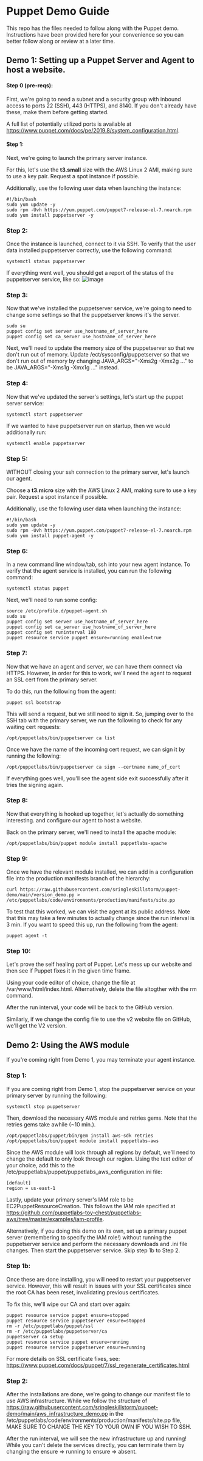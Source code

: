 # Puppet Demo Guide

This repo has the files needed to follow along with the Puppet demo. Instructions have been provided here for your convenience so you can better follow along or review at a later time.

## Demo 1: Setting up a Puppet Server and Agent to host a website.

#### Step 0 (pre-reqs):
First, we're going to need a subnet and a security group with inbound access to ports 22 (SSH), 443 (HTTPS), and 8140. If you don't already have these, make them before getting started.

A full list of potentially utilized ports is available at https://www.puppet.com/docs/pe/2019.8/system_configuration.html.

#### Step 1:
Next, we're going to launch the primary server instance. 

For this, let's use the **t3.small** size with the AWS Linux 2 AMI, making sure to use a key pair. Request a spot instance if possible.

Additionally, use the following user data when launching the instance:
```
#!/bin/bash
sudo yum update -y
sudo rpm -Uvh https://yum.puppet.com/puppet7-release-el-7.noarch.rpm
sudo yum install puppetserver -y
```

### Step 2:
Once the instance is launched, connect to it via SSH. To verify that the user data installed puppetserver correctly, use the following command:
```
systemctl status puppetserver
```

If everything went well, you should get a report of the status of the puppetserver service, like so:
![image](https://user-images.githubusercontent.com/121134907/216831455-d5135488-fe6c-46b5-bc80-392ac9e88f7b.png)

### Step 3:
Now that we've installed the puppetserver service, we're going to need to change some settings so that the puppetserver knows it's the server.
```
sudo su
puppet config set server use_hostname_of_server_here
puppet config set ca_server use_hostname_of_server_here
```

Next, we'll need to update the memory size of the puppetserver so that we don't run out of memory. Update /ect/sysconfig/puppetserver so that we don't run out of memory by changing JAVA_ARGS="-Xms2g -Xmx2g ..." to be JAVA_ARGS="-Xms1g -Xmx1g ..." instead. 


### Step 4:
Now that we've updated the server's settings, let's start up the puppet server service:
```
systemctl start puppetserver
```

If we wanted to have puppetserver run on startup, then we would additionally run:
```
systemctl enable puppetserver
```

### Step 5:
WITHOUT closing your ssh connection to the primary server, let's launch our agent.

Choose a **t3.micro** size with the AWS Linux 2 AMI, making sure to use a key pair. Request a spot instance if possible.

Additionally, use the following user data when launching the instance:
```
#!/bin/bash
sudo yum update -y
sudo rpm -Uvh https://yum.puppet.com/puppet7-release-el-7.noarch.rpm
sudo yum install puppet-agent -y
```

### Step 6:
In a new command line window/tab, ssh into your new agent instance. To verify that the agent service is installed, you can run the following command:
```
systemctl status puppet
```

Next, we'll need to run some config:
```
source /etc/profile.d/puppet-agent.sh
sudo su
puppet config set server use_hostname_of_server_here
puppet config set ca_server use_hostname_of_server_here
puppet config set runinterval 180
puppet resource service puppet ensure=running enable=true
```

### Step 7:
Now that we have an agent and server, we can have them connect via HTTPS. However, in order for this to work, we'll need the agent to request an SSL cert from the primary server.

To do this, run the following from the agent:
```
puppet ssl bootstrap
```

This will send a request, but we still need to sign it. So, jumping over to the SSH tab with the primary server, we run the following to check for any waiting cert requests:
```
/opt/puppetlabs/bin/puppetserver ca list
```

Once we have the name of the incoming cert request, we can sign it by running the following:
```
/opt/puppetlabs/bin/puppetserver ca sign --certname name_of_cert
```

If everything goes well, you'll see the agent side exit successfully after it tries the signing again.

### Step 8:
Now that everything is hooked up together, let's actually do something interesting. and configure our agent to host a website.

Back on the primary server, we'll need to install the apache module:
```
/opt/puppetlabs/bin/puppet module install puppetlabs-apache
```

### Step 9:
Once we have the relevant module installed, we can add in a configuration file into the production manifests branch of the hierarchy:
```
curl https://raw.githubusercontent.com/sringleskillstorm/puppet-demo/main/version_demo.pp > /etc/puppetlabs/code/environments/production/manifests/site.pp
```

To test that this worked, we can visit the agent at its public address. Note that this may take a few minutes to actually change since the run interval is 3 min. If you want to speed this up, run the following from the agent:

```
puppet agent -t
```

### Step 10:
Let's prove the self healing part of Puppet. Let's mess up our website and then see if Puppet fixes it in the given time frame.

Using your code editor of choice, change the file at /var/www/html/index.html. Alternatively, delete the file altogther with the rm command.

After the run interval, your code will be back to the GitHub version.

Similarly, if we change the config file to use the v2 website file on GitHub, we'll get the V2 version.

## Demo 2: Using the AWS module
If you're coming right from Demo 1, you may terminate your agent instance.

### Step 1:
If you are coming right from Demo 1, stop the puppetserver service on your primary server by running the following:

```
systemctl stop puppetserver
```

Then, download the necessary AWS module and retries gems. Note that the retries gems take awhile (~10 min.).
```
/opt/puppetlabs/puppet/bin/gem install aws-sdk retries
/opt/puppetlabs/bin/puppet module install puppetlabs-aws
```

Since the AWS module will look through all regions by default, we'll need to change the default to only look through our region. Using the text editor of your choice, add this to the /etc/puppetlabs/puppet/puppetlabs_aws_configuration.ini file:
```
[default]
region = us-east-1
```

Lastly, update your primary server's IAM role to be EC2PuppetResourceCreation. This follows the IAM role specified at https://github.com/puppetlabs-toy-chest/puppetlabs-aws/tree/master/examples/iam-profile.


Alternatively, if you doing this demo on its own, set up a primary puppet server (remembering to specify the IAM role!) without running the puppetserver service and perform the necessary downloads and .ini file changes. Then start the puppetserver service. Skip step 1b to Step 2.

### Step 1b:
Once these are done installing, you will need to restart your puppetserver service. However, this will result in issues with your SSL certificates since the root CA has been reset, invalidating previous certificates.

To fix this, we'll wipe our CA and start over again:
```
puppet resource service puppet ensure=stopped
puppet resource service puppetserver ensure=stopped
rm -r /etc/puppetlabs/puppet/ssl
rm -r /etc/puppetlabs/puppetserver/ca
puppetserver ca setup
puppet resource service puppet ensure=running
puppet resource service puppetserver ensure=running
```

For more details on SSL certificate fixes, see: https://www.puppet.com/docs/puppet/7/ssl_regenerate_certificates.html


### Step 2:
After the installations are done, we're going to change our manifest file to use AWS infrastructure. While we follow the structure of 
https://raw.githubusercontent.com/sringleskillstorm/puppet-demo/main/aws_infrastructure_demo.pp in the /etc/puppetlabs/code/environments/production/manifests/site.pp file, MAKE SURE TO CHANGE THE KEY TO YOUR OWN IF YOU WISH TO SSH.

After the run interval, we will see the new infrastructure up and running! While you can't delete the services directly, you can terminate them by changing the ensure => running to ensure => absent.

